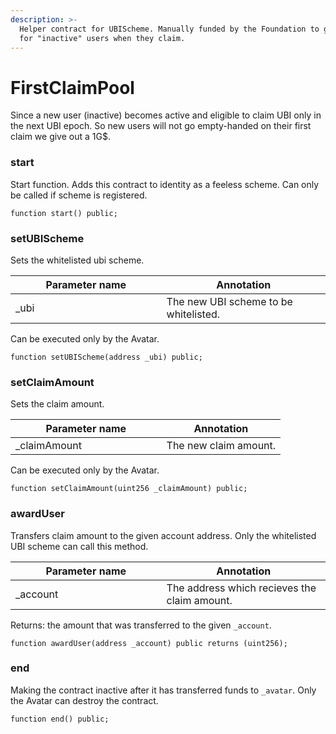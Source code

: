 ```yaml
---
description: >-
  Helper contract for UBIScheme. Manually funded by the Foundation to give 1G$
  for "inactive" users when they claim.
---
```


# FirstClaimPool

Since a new user (inactive) becomes active and eligible to claim UBI only in the next UBI epoch. So new users will not go empty-handed on their first claim we give out a 1G$.

### start

Start function. Adds this contract to identity as a feeless scheme. Can only be called if scheme is registered.

```
function start() public;
```

### setUBIScheme

Sets the whitelisted ubi scheme.

<table><thead><tr><th width="225.57142857142856">Parameter name</th><th>Annotation</th></tr></thead><tbody><tr><td>_ubi</td><td>The new UBI scheme to be whitelisted.</td></tr></tbody></table>

Can be executed only by the Avatar.

```
function setUBIScheme(address _ubi) public;
```

### setClaimAmount

Sets the claim amount.

<table><thead><tr><th width="225.57142857142856">Parameter name</th><th>Annotation</th></tr></thead><tbody><tr><td>_claimAmount</td><td>The new claim amount.</td></tr></tbody></table>

Can be executed only by the Avatar.

```
function setClaimAmount(uint256 _claimAmount) public;
```

### awardUser

Transfers claim amount to the given account address. Only the whitelisted UBI scheme can call this method.

<table><thead><tr><th width="225.57142857142856">Parameter name</th><th>Annotation</th></tr></thead><tbody><tr><td>_account</td><td>The address which recieves the claim amount.</td></tr></tbody></table>

Returns: the amount that was transferred to the given `_account`.

```
function awardUser(address _account) public returns (uint256);
```

### end

Making the contract inactive after it has transferred funds to `_avatar`. Only the Avatar can destroy the contract.

```
function end() public;
```

